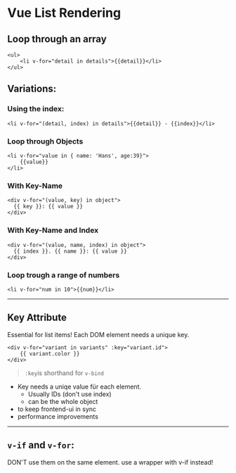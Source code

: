 # Vue List Rendering

## Loop through an array

```vue
<ul>
	<li v-for="detail in details">{{detail}}</li>
</ul>	
```

## Variations:

### Using the index:

```vue
<li v-for="(detail, index) in details">{{detail}} - {{index}}</li>
```

### Loop through Objects

```vue
<li v-for="value in { name: 'Hans', age:39}">
	{{value}}
</li>
```

### With Key-Name

```vue
<div v-for="(value, key) in object">
  {{ key }}: {{ value }}
</div>

```

### With Key-Name and Index

```vue
<div v-for="(value, name, index) in object">
  {{ index }}. {{ name }}: {{ value }}
</div>
```

### Loop trough a range of numbers

```vue
<li v-for="num in 10">{{num}}</li>
```



------

## Key Attribute

Essential for list items! Each DOM element needs a unique key.

```vue
<div v-for="variant in variants" :key="variant.id">
	{{ variant.color }}
</div>
```

>  `:key`is shorthand for `v-bind` 

- Key needs a uniqe value für each element.
  - Usually IDs (don't use index)
  - can be the whole object
- to keep frontend-ui in sync
- performance improvements

------

## `v-if` and `v-for`:

DON'T use them on the same element. use a wrapper with v-if instead!

